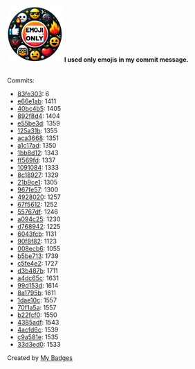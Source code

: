 <img src="https://github.com/my-badges/my-badges/blob/master/src/all-badges/emoji-only-commit/emoji-only-commit.png?raw=true" alt="I used only emojis in my commit message." title="I used only emojis in my commit message." width="128">
<strong>I used only emojis in my commit message.</strong>
<br><br>

Commits:

- <a href="https://github.com/Abirdcfly/npm-show/commit/83fe303e4ea17a47ac542ac13a4f617ca4bcca6f">83fe303</a>: 6
- <a href="https://github.com/Abirdcfly/test-github-action/commit/e66e1ab4a854b362ab0635efedf4941b7d9f6129">e66e1ab</a>: 1411
- <a href="https://github.com/Abirdcfly/test-github-action/commit/40bc4b59da55dd69783677bf5d753153bf964b1c">40bc4b5</a>: 1405
- <a href="https://github.com/Abirdcfly/test-github-action/commit/892f8d43b12727deccb50638f3b07b255c7af0dd">892f8d4</a>: 1404
- <a href="https://github.com/Abirdcfly/test-github-action/commit/e55be3dc402340666173fce1ccc187df9a59fe52">e55be3d</a>: 1359
- <a href="https://github.com/Abirdcfly/test-github-action/commit/125a31b2feef7ae5a4e0a0111c0482e9c415e331">125a31b</a>: 1355
- <a href="https://github.com/Abirdcfly/test-github-action/commit/aca3668100c19caedcb8c784d5ec4a40a135d4a9">aca3668</a>: 1351
- <a href="https://github.com/Abirdcfly/test-github-action/commit/a1c17ad21eafc9ec2281bf33f2d91bbec1475379">a1c17ad</a>: 1350
- <a href="https://github.com/Abirdcfly/test-github-action/commit/1bb8d120db1eb7a345660dfde452fb402eee0c14">1bb8d12</a>: 1343
- <a href="https://github.com/Abirdcfly/test-github-action/commit/ff569fdf7f399dc4ddca450f6f6e4bee2c10ef42">ff569fd</a>: 1337
- <a href="https://github.com/Abirdcfly/test-github-action/commit/1091084cdd9f2e38938b06f1f2d85e884626a6d5">1091084</a>: 1333
- <a href="https://github.com/Abirdcfly/test-github-action/commit/8c18927f1a18b5e7e91ef2e3201439b3bb8f0762">8c18927</a>: 1329
- <a href="https://github.com/Abirdcfly/test-github-action/commit/21b9ce133f540cd4276efc2d72c15e59985cd16b">21b9ce1</a>: 1305
- <a href="https://github.com/Abirdcfly/test-github-action/commit/967fe57523363490d60d84e14300848e9a48aafe">967fe57</a>: 1300
- <a href="https://github.com/Abirdcfly/test-github-action/commit/4928020a38c2ebd87a2647cffa338ed4bb692425">4928020</a>: 1257
- <a href="https://github.com/Abirdcfly/test-github-action/commit/67f561268be0253c5130461d876ecc5d893fc635">67f5612</a>: 1252
- <a href="https://github.com/Abirdcfly/test-github-action/commit/55767dfe9f059135fb3ed576838ca25984781da2">55767df</a>: 1246
- <a href="https://github.com/Abirdcfly/test-github-action/commit/a094c255c6be9f80c81a4cf7ada8690be31582b1">a094c25</a>: 1230
- <a href="https://github.com/Abirdcfly/test-github-action/commit/d76894227aa211a89e6795a4a19e318a18089b1d">d768942</a>: 1225
- <a href="https://github.com/Abirdcfly/test-github-action/commit/6043fcbcb40a6f29fbb4830ff4ab8b5a025f0aa2">6043fcb</a>: 1131
- <a href="https://github.com/Abirdcfly/test-github-action/commit/90f8f82a6763343cc57ab509e12502e963d40e7c">90f8f82</a>: 1123
- <a href="https://github.com/Abirdcfly/test-github-action/commit/008ecb63a6558dd68fd4ffb1400422075d143b15">008ecb6</a>: 1055
- <a href="https://github.com/Abirdcfly/test-github-action/commit/b5be713953742d58d8ce79dbfad6c4aa2f5d1ebf">b5be713</a>: 1739
- <a href="https://github.com/Abirdcfly/test-github-action/commit/c5fe4e29f5d9de9e40edf7c0e7b8c6793c7e9541">c5fe4e2</a>: 1727
- <a href="https://github.com/Abirdcfly/test-github-action/commit/d3b487bc1067a4214e7dfb905f9a77ad115c6061">d3b487b</a>: 1711
- <a href="https://github.com/Abirdcfly/test-github-action/commit/a4dc65c42c60f367a771471c1f09789e195fe1e2">a4dc65c</a>: 1631
- <a href="https://github.com/Abirdcfly/test-github-action/commit/99d153d7020acfa5a106d24122c45611aa072f03">99d153d</a>: 1614
- <a href="https://github.com/Abirdcfly/test-github-action/commit/8a1795be8b9c26d2c0b9535d7e4a38bb5c14602f">8a1795b</a>: 1611
- <a href="https://github.com/Abirdcfly/test-github-action/commit/1dae10c4dd068658effd13c3f1cd633434ccd314">1dae10c</a>: 1557
- <a href="https://github.com/Abirdcfly/test-github-action/commit/70f1a5a03ffd3192ca8316a7857fc989cfeed018">70f1a5a</a>: 1557
- <a href="https://github.com/Abirdcfly/test-github-action/commit/b22fcf05380e21b7274c22c526b3d78cd01ab040">b22fcf0</a>: 1550
- <a href="https://github.com/Abirdcfly/test-github-action/commit/4385adff64e2fee70babe723f13ea830e0adc366">4385adf</a>: 1543
- <a href="https://github.com/Abirdcfly/test-github-action/commit/4acfd6c5e3675417aa29e6c93222ee58a8a1b1e4">4acfd6c</a>: 1539
- <a href="https://github.com/Abirdcfly/test-github-action/commit/c9a581ee68eb009ba07d46913e5f5c0db9b4437d">c9a581e</a>: 1535
- <a href="https://github.com/Abirdcfly/test-github-action/commit/33d3ed06cbdd5b6c542e64965a9cb83a4a688719">33d3ed0</a>: 1533


Created by <a href="https://github.com/my-badges/my-badges">My Badges</a>